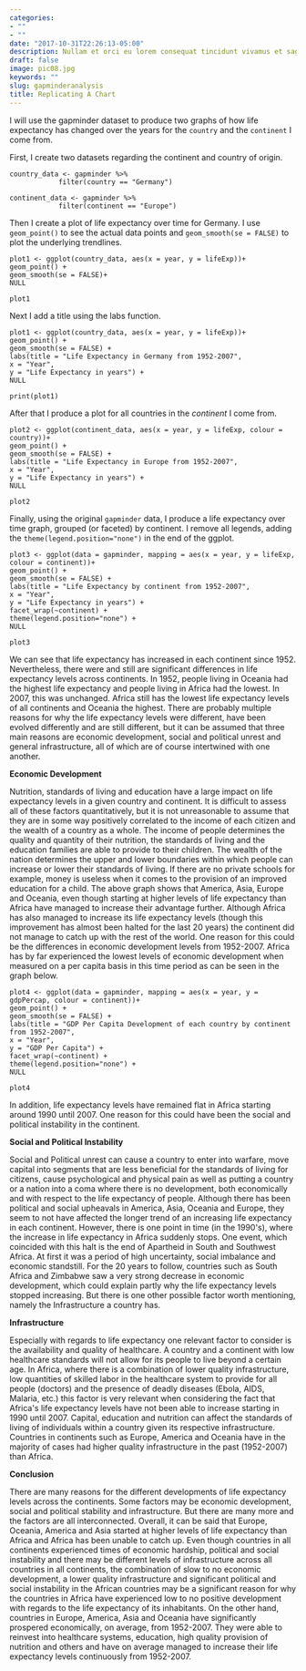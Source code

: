 ```yaml
---
categories:
- ""
- ""
date: "2017-10-31T22:26:13-05:00"
description: Nullam et orci eu lorem consequat tincidunt vivamus et sagittis magna sed nunc rhoncus condimentum sem. In efficitur ligula tate urna. Maecenas massa sed magna lacinia magna pellentesque lorem ipsum dolor. Nullam et orci eu lorem consequat tincidunt. Vivamus et sagittis tempus.
draft: false
image: pic08.jpg
keywords: ""
slug: gapminderanalysis
title: Replicating A Chart
---
```


I will use the gapminder dataset to produce two graphs of how life expectancy has changed over the years for the `country` and the `continent` I come from. 

First, I create two datasets regarding the continent and country of origin.

```{r}
country_data <- gapminder %>% 
            filter(country == "Germany") 

continent_data <- gapminder %>% 
            filter(continent == "Europe")
```

Then I create a plot of life expectancy over time for Germany. I use  `geom_point()` to see the actual data points and `geom_smooth(se = FALSE)`  to plot the underlying trendlines. 

```{r, lifeExp_one_country}
plot1 <- ggplot(country_data, aes(x = year, y = lifeExp))+
geom_point() +
geom_smooth(se = FALSE)+
NULL 

plot1
```

Next I add a title using the labs function.

```{r, lifeExp_one_country_with_label}
plot1 <- ggplot(country_data, aes(x = year, y = lifeExp))+
geom_point() +
geom_smooth(se = FALSE) +
labs(title = "Life Expectancy in Germany from 1952-2007",
x = "Year",
y = "Life Expectancy in years") +
NULL

print(plot1)
```

After that I produce a plot for all countries in the *continent* I come from. 

```{r lifeExp_one_continent}
plot2 <- ggplot(continent_data, aes(x = year, y = lifeExp, colour = country))+
geom_point() + 
geom_smooth(se = FALSE) +
labs(title = "Life Expectancy in Europe from 1952-2007",
x = "Year",
y = "Life Expectancy in years") +
NULL

plot2
```

Finally, using the original `gapminder` data, I produce a life expectancy over time graph, grouped (or faceted) by continent. I remove all legends, adding the `theme(legend.position="none")` in the end of the ggplot.

```{r, lifeExp_facet_by_continent}
plot3 <- ggplot(data = gapminder, mapping = aes(x = year, y = lifeExp, colour = continent))+
geom_point() + 
geom_smooth(se = FALSE) + 
labs(title = "Life Expectancy by continent from 1952-2007",
x = "Year",
y = "Life Expectancy in years") +
facet_wrap(~continent) +
theme(legend.position="none") + 
NULL

plot3
```

We can see that life expectancy has increased in each continent since 1952. Nevertheless, there were and still are significant differences in life expectancy levels across continents. In 1952, people living in Oceania had the highest life expectancy and people living in Africa had the lowest. In 2007, this was unchanged. Africa still has the lowest life expectancy levels of all continents and Oceania the highest. There are probably multiple reasons for why the life expectancy levels were different, have been evolved differently and are still different, but it can be assumed that three main reasons are economic development, social and political unrest and general infrastructure, all of which are of course intertwined with one another.

**Economic Development**

Nutrition, standards of living and education have a large impact on life expectancy levels in a given country and continent. It is difficult to assess all of these factors quantitatively, but it is not unreasonable to assume that they are in some way positively correlated to the income of each citizen and the wealth of a country as a whole. The income of people determines the quality and quantity of their nutrition, the standards of living and the education families are able to provide to their children. The wealth of the nation determines the upper and lower boundaries within which people can increase or lower their standards of living. If there are no private schools for example, money is useless when it comes to the provision of an improved education for a child. The above graph shows that America, Asia, Europe and Oceania, even though starting at higher levels of life expectancy than Africa have managed to increase their advantage further. Although Africa has also managed to increase its life expectancy levels (though this improvement has almost been halted for the last 20 years) the continent did not manage to catch up with the rest of the world. One reason for this could be the differences in economic development levels from 1952-2007. Africa has by far experienced the lowest levels of economic development when measured on a per capita basis in this time period as can be seen in the graph below. 

```{r GdpPercap_facet_by_continent}
plot4 <- ggplot(data = gapminder, mapping = aes(x = year, y = gdpPercap, colour = continent))+
geom_point() + 
geom_smooth(se = FALSE) + 
labs(title = "GDP Per Capita Development of each country by continent from 1952-2007",
x = "Year",
y = "GDP Per Capita") +
facet_wrap(~continent) +
theme(legend.position="none") + 
NULL

plot4
```

In addition, life expectancy levels have remained flat in Africa starting around 1990 until 2007. One reason for this could have been the social and political instability in the continent.

**Social and Political Instability**

Social and Political unrest can cause a country to enter into warfare, move capital into segments that are less beneficial for the standards of living for citizens, cause psychological and physical pain as well as putting a country or a nation into a coma where there is no development, both economically and with respect to the life expectancy of people. Although there has been political and social upheavals in America, Asia, Oceania and Europe, they seem to not have affected the longer trend of an increasing life expectancy in each continent. However, there is one point in time (in the 1990's), where the increase in life expectancy in Africa suddenly stops. One event, which coincided with this halt is the end of Apartheid in South and Southwest Africa. At first it was a period of high uncertainty, social imbalance and economic standstill. For the 20 years to follow, countries such as South Africa and Zimbabwe saw a very strong decrease in economic development, which could explain partly why the life expectancy levels stopped increasing. But there is one other possible factor worth mentioning, namely the Infrastructure a country has. 

**Infrastructure**

Especially with regards to life expectancy one relevant factor to consider is the availability and quality of healthcare. A country and a continent with low healthcare standards will not allow for its people to live beyond a certain age. In Africa, where there is a combination of lower quality infrastructure, low quantities of skilled labor in the healthcare system to provide for all people (doctors) and the presence of deadly diseases (Ebola, AIDS, Malaria, etc.) this factor is very relevant when considering the fact that Africa's life expectancy levels have not been able to increase starting in 1990 until 2007. Capital, education and nutrition can affect the standards of living of individuals within a country given its respective infrastructure. Countries in continents such as Europe, America and Oceania have in the majority of cases had higher quality infrastructure in the past (1952-2007) than Africa. 

**Conclusion**

There are many reasons for the different developments of life expectancy levels across the continents. Some factors may be economic development, social and political stability and infrastructure. But there are many more and the factors are all interconnected. Overall, it can be said that Europe, Oceania, America and Asia started at higher levels of life expectancy than Africa and Africa has been unable to catch up. Even though countries in all continents experienced times of economic hardship, political and social instability and there may be different levels of infrastructure across all countries in all continents, the combination of slow to no economic development, a lower quality infrastructure and significant political and social instability in the African countries may be a significant reason for why the countries in Africa have experienced low to no positive development with regards to the life expectancy of its inhabitants. On the other hand, countries in Europe, America, Asia and Oceania have significantly prospered economically, on average, from 1952-2007. They were able to reinvest into healthcare systems, education, high quality provision of nutrition and others and have on average managed to increase their life expectancy levels continuously from 1952-2007.  
